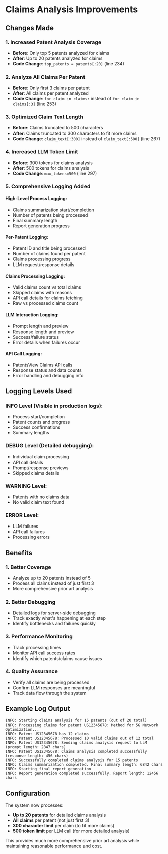 # Claims Analysis Improvements

## Changes Made

### 1. **Increased Patent Analysis Coverage**
- **Before**: Only top 5 patents analyzed for claims
- **After**: Up to 20 patents analyzed for claims
- **Code Change**: `top_patents = patents[:20]` (line 234)

### 2. **Analyze All Claims Per Patent**
- **Before**: Only first 3 claims per patent
- **After**: All claims per patent analyzed
- **Code Change**: `for claim in claims:` instead of `for claim in claims[:3]` (line 253)

### 3. **Optimized Claim Text Length**
- **Before**: Claims truncated to 500 characters
- **After**: Claims truncated to 300 characters to fit more claims
- **Code Change**: `claim_text[:300]` instead of `claim_text[:500]` (line 267)

### 4. **Increased LLM Token Limit**
- **Before**: 300 tokens for claims analysis
- **After**: 500 tokens for claims analysis
- **Code Change**: `max_tokens=500` (line 297)

### 5. **Comprehensive Logging Added**

#### **High-Level Process Logging:**
- Claims summarization start/completion
- Number of patents being processed
- Final summary length
- Report generation progress

#### **Per-Patent Logging:**
- Patent ID and title being processed
- Number of claims found per patent
- Claims processing progress
- LLM request/response details

#### **Claims Processing Logging:**
- Valid claims count vs total claims
- Skipped claims with reasons
- API call details for claims fetching
- Raw vs processed claims count

#### **LLM Interaction Logging:**
- Prompt length and preview
- Response length and preview
- Success/failure status
- Error details when failures occur

#### **API Call Logging:**
- PatentsView Claims API calls
- Response status and data counts
- Error handling and debugging info

## Logging Levels Used

### **INFO Level** (Visible in production logs):
- Process start/completion
- Patent counts and progress
- Success confirmations
- Summary lengths

### **DEBUG Level** (Detailed debugging):
- Individual claim processing
- API call details
- Prompt/response previews
- Skipped claims details

### **WARNING Level**:
- Patents with no claims data
- No valid claim text found

### **ERROR Level**:
- LLM failures
- API call failures
- Processing errors

## Benefits

### **1. Better Coverage**
- Analyze up to 20 patents instead of 5
- Process all claims instead of just first 3
- More comprehensive prior art analysis

### **2. Better Debugging**
- Detailed logs for server-side debugging
- Track exactly what's happening at each step
- Identify bottlenecks and failures quickly

### **3. Performance Monitoring**
- Track processing times
- Monitor API call success rates
- Identify which patents/claims cause issues

### **4. Quality Assurance**
- Verify all claims are being processed
- Confirm LLM responses are meaningful
- Track data flow through the system

## Example Log Output

```
INFO: Starting claims analysis for 15 patents (out of 20 total)
INFO: Processing claims for patent US12345678: Method for 5G Network Optimization...
INFO: Patent US12345678 has 12 claims
INFO: Patent US12345678: Processed 10 valid claims out of 12 total
INFO: Patent US12345678: Sending claims analysis request to LLM (prompt length: 2847 chars)
INFO: Patent US12345678: Claims analysis completed successfully (response length: 456 chars)
INFO: Successfully completed claims analysis for 15 patents
INFO: Claims summarization completed. Final summary length: 6842 chars
INFO: Starting final report generation
INFO: Report generation completed successfully. Report length: 12456 chars
```

## Configuration

The system now processes:
- **Up to 20 patents** for detailed claims analysis
- **All claims** per patent (not just first 3)
- **300 character limit** per claim (to fit more claims)
- **500 token limit** per LLM call (for more detailed analysis)

This provides much more comprehensive prior art analysis while maintaining reasonable performance and cost.
